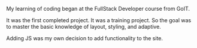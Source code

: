 My learning of coding began at the FullStack Developer course from GoIT.

It was the first completed project. It was a training project. So the goal was to master the basic knowledge of layout, styling, and adaptive.

Adding JS was my own decision to add functionality to the site.

